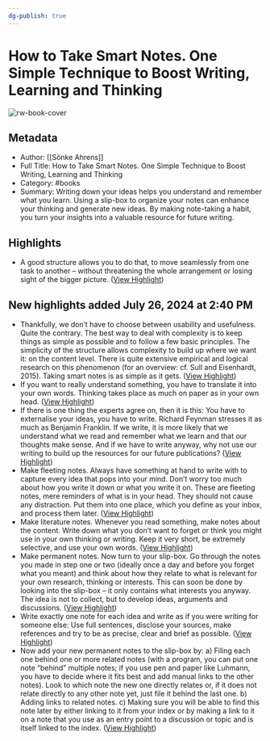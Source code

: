 ```yaml
---
dg-publish: true
---
```

# How to Take Smart Notes. One Simple Technique to Boost Writing,  Learning and Thinking

![rw-book-cover](https://readwise-assets.s3.amazonaws.com/media/reader/parsed_document_assets/197750363/LceNJ7OtN8f-A_5rIoHn6Wtuq9ngrBrYKj0u8NebvvU-cove_lLsbpLH.jpg)

## Metadata
- Author: [[Sönke Ahrens]]
- Full Title: How to Take Smart Notes. One Simple Technique to Boost Writing,  Learning and Thinking
- Category: #books
- Summary: Writing down your ideas helps you understand and remember what you learn. Using a slip-box to organize your notes can enhance your thinking and generate new ideas. By making note-taking a habit, you turn your insights into a valuable resource for future writing.

## Highlights
- A good structure allows you to do that, to move seamlessly from one task to another – without threatening the whole arrangement or losing sight of the bigger picture. ([View Highlight](https://read.readwise.io/read/01j3jq6q3ybeyspk7r4q8gfcgq))
## New highlights added July 26, 2024 at 2:40 PM
- Thankfully, we don’t have to choose between usability and usefulness. Quite the contrary. The best way to deal with complexity is to keep things as simple as possible and to follow a few basic principles. The simplicity of the structure allows complexity to build up where we want it: on the content level. There is quite extensive empirical and logical research on this phenomenon (for an overview: cf. Sull and Eisenhardt, 2015). Taking smart notes is as simple as it gets. ([View Highlight](https://read.readwise.io/read/01j3p9hx68yn5bjbk7230kv5b7))
- If you want to really understand something, you have to translate it into your own words. Thinking takes place as much on paper as in your own head. ([View Highlight](https://read.readwise.io/read/01j3qv1dp54hfed53d36s0tk4b))
- If there is one thing the experts agree on, then it is this: You have to externalise your ideas, you have to write. Richard Feynman stresses it as much as Benjamin Franklin. If we write, it is more likely that we understand what we read and remember what we learn and that our thoughts make sense. And if we have to write anyway, why not use our writing to build up the resources for our future publications? ([View Highlight](https://read.readwise.io/read/01j3qv3mv6f4m1ghtj0jv2jc4e))
- Make fleeting notes. Always have something at hand to write with to capture every idea that pops into your mind. Don’t worry too much about how you write it down or what you write it on. These are fleeting notes, mere reminders of what is in your head. They should not cause any distraction. Put them into one place, which you define as your inbox, and process them later. ([View Highlight](https://read.readwise.io/read/01j3qvpr3g44mgtx0sxfsq6g3z))
- Make literature notes. Whenever you read something, make notes about the content. Write down what you don’t want to forget or think you might use in your own thinking or writing. Keep it very short, be extremely selective, and use your own words. ([View Highlight](https://read.readwise.io/read/01j3qvq6y8p0rwvjhre1rd7d4r))
- Make permanent notes. Now turn to your slip-box. Go through the notes you made in step one or two (ideally once a day and before you forget what you meant) and think about how they relate to what is relevant for your own research, thinking or interests. This can soon be done by looking into the slip-box – it only contains what interests you anyway. The idea is not to collect, but to develop ideas, arguments and discussions. ([View Highlight](https://read.readwise.io/read/01j3qvqwsv4m1e3aj5vdjxjgpc))
- Write exactly one note for each idea and write as if you were writing for someone else: Use full sentences, disclose your sources, make references and try to be as precise, clear and brief as possible. ([View Highlight](https://read.readwise.io/read/01j3qvrm5e1cx42kt9k9py4ag4))
- Now add your new permanent notes to the slip-box by:
  a) Filing each one behind one or more related notes (with a program, you can put one note “behind” multiple notes; if you use pen and paper like Luhmann, you have to decide where it fits best and add manual links to the other notes). Look to which note the new one directly relates or, if it does not relate directly to any other note yet, just file it behind the last one.
  b) Adding links to related notes.
  c) Making sure you will be able to find this note later by either linking to it from your index or by making a link to it on a note that you use as an entry point to a discussion or topic and is itself linked to the index. ([View Highlight](https://read.readwise.io/read/01j3qvsyn9b6wx8cnqr3dkcm0p))

